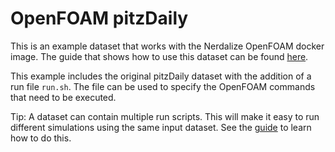 # OpenFOAM pitzDaily

This is an example dataset that works with the Nerdalize OpenFOAM docker image. The guide that shows how to use this dataset can be found [here](https://www.nerdalize.com/applications/openfoam).

This example includes the original pitzDaily dataset with the addition of a run file `run.sh`. The file can be used to specify the OpenFOAM commands that need to be executed.

Tip: A dataset can contain multiple run scripts. This will make it easy to run different simulations using the same input dataset. See the [guide](https://www.nerdalize.com/applications/openfoam#run-simulation) to learn how to do this.

